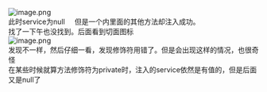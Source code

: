 ![image.png](https://cdn.nlark.com/yuque/0/2021/png/2923644/1616981737661-3fda5176-505c-4c3d-becb-8618d9407f04.png#averageHue=%23302b2a&height=100&id=HJd4w&originHeight=199&originWidth=1023&originalType=binary&ratio=1&rotation=0&showTitle=false&size=31936&status=done&style=none&title=&width=511.5)<br />此时service为null     但是一个内里面的其他方法却注入成功。<br />找了一下午也没找到。后面看到切面图标<br />![image.png](https://cdn.nlark.com/yuque/0/2021/png/2923644/1616981810482-044a9b31-80e9-475b-af5b-28180c8834ef.png#averageHue=%23556638&height=373&id=VJHjS&originHeight=745&originWidth=256&originalType=binary&ratio=1&rotation=0&showTitle=false&size=34431&status=done&style=none&title=&width=128)<br />发现不一样，然后仔细一看，发现修饰符用错了。但是会出现这样的情况，也很奇怪<br />在某些时候就算方法修饰符为private时，注入的service依然是有值的，但是后面又是null了
